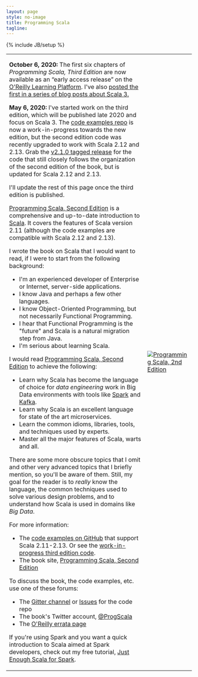 ```yaml
---
layout: page
style: no-image
title: Programming Scala
tagline:
---
```

{% include JB/setup %}

<table>
<tr>
<td>

<p><b>October 6, 2020:</b> The first six chapters of <em>Programming Scala, Third Edition</em> are now available as an &ldquo;early access release&rdquo; on the <a href="https://www.oreilly.com/library/view/programming-scala-3rd/9781492077886/">O'Reilly Learning Platform</a>. I've also <a href="https://medium.com/@deanwampler">posted the first in a series of blog posts about Scala 3.</a></p>

<p><b>May 6, 2020:</b> I've started work on the third edition, which will be published late 2020 and focus on Scala 3. The <a href="https://github.com/deanwampler/programming-scala-book-code-examples" target="code">code examples repo</a> is now a work-in-progress towards the new edition, but the second edition code was recently upgraded to work with Scala 2.12 and 2.13. Grab the <a href="https://github.com/deanwampler/programming-scala-book-code-examples/releases/tag/2.1.0">v2.1.0 tagged release</a> for the code that still closely follows the organization of the second edition of the book, but is updated for Scala 2.12 and 2.13.</p>

<p>I'll update the rest of this page once the third edition is published.</p>

<p><a href="https://shop.oreilly.com/product/0636920033073.do" target="book">Programming Scala, Second Edition</a> is a comprehensive and up-to-date introduction to <a href="https://scala-lang.org" target="scala">Scala</a>. It covers the features of Scala version 2.11 (although the code examples are compatible with Scala 2.12 and 2.13).</p>

<p>I wrote the book on Scala that I would want to read, if I were to start from the following background:
<ul>
<li>I'm an experienced developer of Enterprise or Internet, server-side applications.</li>
<li>I know Java and perhaps a few other languages.</li>
<li>I know Object-Oriented Programming, but not necessarily Functional Programming.</li>
<li>I hear that Functional Programming is the "future" and Scala is a natural migration step from Java.</li>
<li>I'm serious about learning Scala.</li>
</ul>
</p>
<p>I would read <a href="https://shop.oreilly.com/product/0636920033073.do" target="book">Programming Scala, Second Edition</a> to achieve the following:
<ul>
<li>Learn why Scala has become the language of choice for <em>data engineering</em> work in Big Data environments with tools like <a href="https://spark.apache.org" target="spark">Spark</a> and <a href="https://kafka.apache.org" target="kafka">Kafka</a>.</li>
<li>Learn why Scala is an excellent language for state of the art microservices.</li>
<li>Learn the common idioms, libraries, tools, and techniques used by experts.</li>
<li>Master all the major features of Scala, warts and all.</li>
</ul>
</p>

<p>There are some more obscure topics that I omit and other very advanced topics that I briefly mention, so you'll be aware of them. Still, my goal for the reader is to <em>really</em> know the language, the common techniques used to solve various design problems, and to understand how Scala is used in domains like <em>Big Data</em>.</p>

<p>For more information:</p>
<ul>
  <li>The <a href="https://github.com/deanwampler/programming-scala-book-code-examples/releases/tag/2.1.0" target="code">code examples on GitHub</a> that support Scala 2.11-2.13. Or see the <a href="https://github.com/deanwampler/programming-scala-book-code-examples/">work-in-progress third edition code</a>.</li>
  <li>The book site, <a href="https://shop.oreilly.com/product/0636920033073.do" target="book">Programming Scala, Second Edition</a></li>
</ul>

<p>To discuss the book, the code examples, etc. use one of these forums:</p>
<ul>
  <li>The <a href="https://gitter.im/deanwampler/programming-scala-book-code-examples" target="github">Gitter channel</a> or <a href="https://github.com/deanwampler/programming-scala-book-code-examples/issues" target="github">Issues</a> for the code repo</li>
  <li>The book's Twitter account, <a href="https://twitter.com/ProgScala" target="twitter">@ProgScala</a></li>
  <li>The <a href="https://oreilly.com/catalog/errata.csp?isbn=0636920033073" target="oreilly">O'Reilly errata page</a></li>
</ul>

<p>If you're using Spark and you want a quick introduction to Scala aimed at Spark developers, check out my free tutorial, <a href="https://github.com/deanwampler/JustEnoughScalaForSpark" target="jess">Just Enough Scala for Spark</a>.</p>
</td>

<td class="prog-scala-cover-cell"><a href="https://shop.oreilly.com/product/0636920033073.do"><img src="/assets/images/prog_scala_2ed_comp-quarter_size.jpg" alt="Programming Scala, 2nd Edition"/></a></td>
</tr>
</table>
